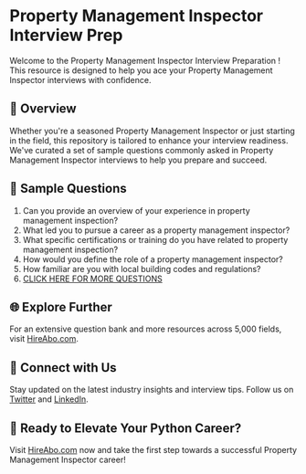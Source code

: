 # Property Management Inspector Interview Prep

Welcome to the Property Management Inspector Interview Preparation ! This resource is designed to help you ace your Property Management Inspector interviews with confidence.

## 🚀 Overview

Whether you're a seasoned Property Management Inspector or just starting in the field, this repository is tailored to enhance your interview readiness. We've curated a set of sample questions commonly asked in Property Management Inspector interviews to help you prepare and succeed.

## 📝 Sample Questions

1. Can you provide an overview of your experience in property management inspection?
2. What led you to pursue a career as a property management inspector?
3. What specific certifications or training do you have related to property management inspection?
4. How would you define the role of a property management inspector?
5. How familiar are you with local building codes and regulations?
6. [CLICK HERE FOR MORE QUESTIONS](https://hireabo.com/job/21_1_15/Property%20Management%20Inspector)

## 🌐 Explore Further

For an extensive question bank and more resources across 5,000 fields, visit [HireAbo.com](https://www.hireabo.com).

## 📱 Connect with Us

Stay updated on the latest industry insights and interview tips. Follow us on [Twitter](https://twitter.com/hireabo) and [LinkedIn](https://www.linkedin.com/in/hire-abo-3609972a8/).

## 🚀 Ready to Elevate Your Python Career?

Visit [HireAbo.com](https://www.hireabo.com) now and take the first step towards a successful Property Management Inspector career!